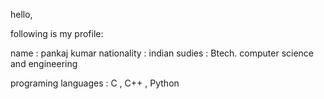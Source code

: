 hello,

following is my profile:

name : pankaj kumar
nationality : indian
sudies : Btech. computer science and engineering

programing languages : C , C++ , Python

